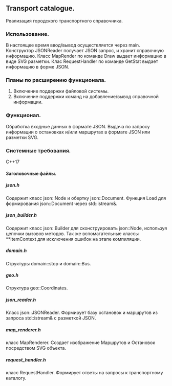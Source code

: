 ## Transport catalogue.

Реализация городского транспортного справочника. 

### Использование.

В настоящее время ввод/вывод осуществляется через main. 
Конструктор JSONReader получает JSON запрос, и хранит справочную информацию.
Класс MapRender по команде Draw выдает информацию в виде SVG разметки.
Клас RequestHandler по команде GetStat выдает информацию в форме JSON.

### Планы по расширению функционала.

1. Включение поддержки файловой системы.
2. Включение поддержки команд на добавление/вывод справочной информации.

### Функционал.

Обработка входные данных в формате JSON.
Выдача по запросу информации о остановках и/или маршрутах в формате JSON или разметки SVG.

### Системные требования.

С++17

#### Заголовочные файлы.

##### json.h
Содержит класс json::Node и обертку json::Document.
Функция Load для формирования json::Document через std::istream&.

##### json_builder.h
Содержит класс json::Builder для сконструировать json::Node, используя цепочки вызовов методов.
Так же вспомагательные классы \*\*ItemContext для исключения ошибок на этапе компиляции.

##### domain.h
Структуры domain::stop и domain::Bus.

##### geo.h
Структура geo::Coordinates.

##### json_reader.h
Класс json::JSONReader.
Формирует базу остановок и маршрутов из запроса std::istream& с разметкой JSON.

##### map_renderer.h
класс MapRenderer.
Создает изображение Маршрутов и Остановок посредством SVG объекта.

##### request_handler.h
класс RequestHandler.
Формирует ответы на запросы к транспортному каталогу.
